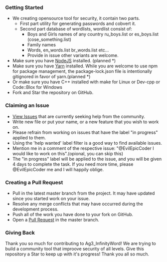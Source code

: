 ### Getting Started
  * We creating opensource tool for security, it contain two parts.
    * First part utility for generating passwords and cobvert it.
    * Second part database of wordlists, wordlist consist of:
      * Boys and Girls names of any country ru_boys.list or es_boys.list (cose_something.list)
      * Family names
      * Words, en_words.list br_words.list etc...
      * Provide in issue other variants are welcome.
  * Make sure you have [NodeJS](https://nodejs.org/) installed. (planned *)
  * Make sure you have [Yarn](https://yarnpkg.com/) installed. While you are welcome to use npm for package management, the package-lock.json file is intentionally gitignored in favor of yarn.(planned *)
  * Or make sure you have C++ installed with make for Linux or Dev-cpp or Code::Blox for Windows 
  * Fork and Star the repository on GitHub.

### Claiming an Issue
  * [View Issues](https://github.com/EvilEpicCoder/Ag3_InfinityWord/issues) that are currently seeking help from the community.
  * Write new file or put your name, or a new feature that you wish to work on.
  * Please refrain from working on issues that have the label "in progress" applied to them.
  * Using the 'help wanted' label filter is a good way to find available issues.
  * Mention me in a comment of the respective issue: "@EvilEpicCoder I would like to work on this".(opional, you can skip this)
  * The "in progress" label will be applied to the issue, and you will be given 4 days to complete the task. If you need more time, please @EvilEpicCoder me and I will happily oblige.
  
### Creating a Pull Request
  * Pull in the latest master branch from the project. It may have updated since you started work on your issue.
  * Resolve any merge conflicts that may have occurred during the development process.
  * Push all of the work you have done to your fork on GitHub.
  * Open a [Pull Request](https://help.github.com/articles/creating-a-pull-request-from-a-fork/) in the master branch.

### Giving Back
Thank you so much for contributing to Ag3_InfinityWord! We are trying to build a community tool that improove security of all levels.
Give this repository a Star to keep up with it's progress! Thank you all so much.
